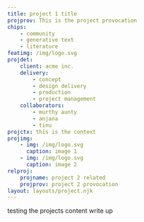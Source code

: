 ```yaml
---
title: project 1 title
projprov: This is the project provocation
chips: 
    - community
    - generative text
    - literature
featimg: /img/logo.svg
projdet:
    client: acme inc.
    delivery:
        - concept
        - design delivery
        - production
        - project management
    collaborators:
        - murthy aunty
        - anjana
        - tinu
projctx: this is the context
projimg:
    - img: /img/logo.svg
      caption: image 1
    - img: /img/logo.svg
      caption: image 2
relproj:
    projname: project 2 related
    projprov: project 2 provocation
layout: layouts/project.njk
---
```


testing the projects content write up